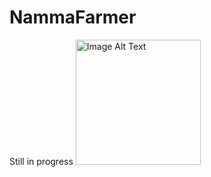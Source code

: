 # NammaFarmer 

Still in progress <img src="https://i.gifer.com/ZC9Y.gif" alt="Image Alt Text" width="200"/>
